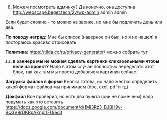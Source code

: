 8. Можем посмотреть админку?
	Да конечно, она доступна http://webscape.beget.tech/2v/wp-admin admin admin

Если будет сложно - то можно на звонке, но мне бы подлечить день или два.

**По поводу наград:**
Мне бы список (наверное он был, но я не нашел) я постораюсь красиво отрисовать

**Политика:**
https://tilda.cc/ru/privacy-generator/ можно собрать тут

11. **в баннере мы не можем сделать картинки кликабельными чтобы вели на проект?**
Надо в этом случае полностью переделать этот блок, так как там мы просто добавляем картинки сейчас.

**Загрузка файлов в форме**
Кнопка готова, но надо жестко определить какой формат файлов мы принимаем (doc, exel, pdf и тд)

**Докфайл**
Все проверил, но есть два пункта (они не помечены) надо подумать как это вставить
https://docs.google.com/document/d/1Mi3Rz3_BJBH9v-BQ3V8rDKRpAZnpI1FU/edit

